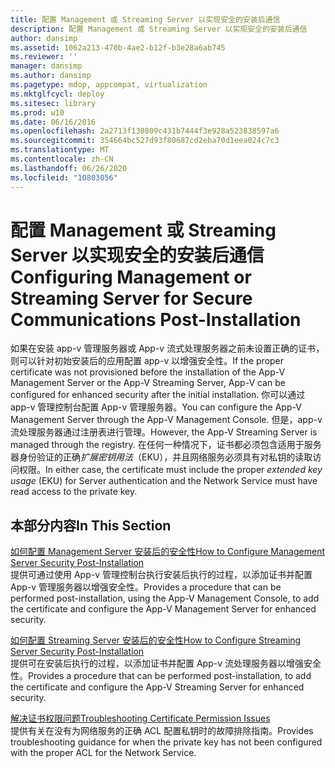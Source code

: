 ```yaml
---
title: 配置 Management 或 Streaming Server 以实现安全的安装后通信
description: 配置 Management 或 Streaming Server 以实现安全的安装后通信
author: dansimp
ms.assetid: 1062a213-470b-4ae2-b12f-b3e28a6ab745
ms.reviewer: ''
manager: dansimp
ms.author: dansimp
ms.pagetype: mdop, appcompat, virtualization
ms.mktglfcycl: deploy
ms.sitesec: library
ms.prod: w10
ms.date: 06/16/2016
ms.openlocfilehash: 2a2713f130809c431b7444f3e928a523838597a6
ms.sourcegitcommit: 354664bc527d93f80687cd2eba70d1eea024c7c3
ms.translationtype: MT
ms.contentlocale: zh-CN
ms.lasthandoff: 06/26/2020
ms.locfileid: "10803056"
---
```

# <span data-ttu-id="b35d0-103">配置 Management 或 Streaming Server 以实现安全的安装后通信</span><span class="sxs-lookup"><span data-stu-id="b35d0-103">Configuring Management or Streaming Server for Secure Communications Post-Installation</span></span>


<span data-ttu-id="b35d0-104">如果在安装 app-v 管理服务器或 App-v 流式处理服务器之前未设置正确的证书，则可以针对初始安装后的应用配置 app-v 以增强安全性。</span><span class="sxs-lookup"><span data-stu-id="b35d0-104">If the proper certificate was not provisioned before the installation of the App-V Management Server or the App-V Streaming Server, App-V can be configured for enhanced security after the initial installation.</span></span> <span data-ttu-id="b35d0-105">你可以通过 app-v 管理控制台配置 App-v 管理服务器。</span><span class="sxs-lookup"><span data-stu-id="b35d0-105">You can configure the App-V Management Server through the App-V Management Console.</span></span> <span data-ttu-id="b35d0-106">但是，app-v 流处理服务器通过注册表进行管理。</span><span class="sxs-lookup"><span data-stu-id="b35d0-106">However, the App-V Streaming Server is managed through the registry.</span></span> <span data-ttu-id="b35d0-107">在任何一种情况下，证书都必须包含适用于服务器身份验证的正确*扩展密钥用法*（EKU），并且网络服务必须具有对私钥的读取访问权限。</span><span class="sxs-lookup"><span data-stu-id="b35d0-107">In either case, the certificate must include the proper *extended key usage* (EKU) for Server authentication and the Network Service must have read access to the private key.</span></span>

## <span data-ttu-id="b35d0-108">本部分内容</span><span class="sxs-lookup"><span data-stu-id="b35d0-108">In This Section</span></span>


<a href="" id="how-to-configure-management-server-security-post-installation"></a>[<span data-ttu-id="b35d0-109">如何配置 Management Server 安装后的安全性</span><span class="sxs-lookup"><span data-stu-id="b35d0-109">How to Configure Management Server Security Post-Installation</span></span>](how-to-configure-management-server-security-post-installation.md)  
<span data-ttu-id="b35d0-110">提供可通过使用 App-v 管理控制台执行安装后执行的过程，以添加证书并配置 App-v 管理服务器以增强安全性。</span><span class="sxs-lookup"><span data-stu-id="b35d0-110">Provides a procedure that can be performed post-installation, using the App-V Management Console, to add the certificate and configure the App-V Management Server for enhanced security.</span></span>

<a href="" id="how-to-configure-streaming-server-security-post-installation"></a>[<span data-ttu-id="b35d0-111">如何配置 Streaming Server 安装后的安全性</span><span class="sxs-lookup"><span data-stu-id="b35d0-111">How to Configure Streaming Server Security Post-Installation</span></span>](how-to-configure-streaming-server-security-post-installation.md)  
<span data-ttu-id="b35d0-112">提供可在安装后执行的过程，以添加证书并配置 App-v 流处理服务器以增强安全性。</span><span class="sxs-lookup"><span data-stu-id="b35d0-112">Provides a procedure that can be performed post-installation, to add the certificate and configure the App-V Streaming Server for enhanced security.</span></span>

<a href="" id="troubleshooting-certificate-permission-issues"></a>[<span data-ttu-id="b35d0-113">解决证书权限问题</span><span class="sxs-lookup"><span data-stu-id="b35d0-113">Troubleshooting Certificate Permission Issues</span></span>](troubleshooting-certificate-permission-issues.md)  
<span data-ttu-id="b35d0-114">提供有关在没有为网络服务的正确 ACL 配置私钥时的故障排除指南。</span><span class="sxs-lookup"><span data-stu-id="b35d0-114">Provides troubleshooting guidance for when the private key has not been configured with the proper ACL for the Network Service.</span></span>

 

 





